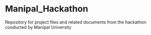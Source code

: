 # Manipal_Hackathon
Repository for project files and related documents from the hackathon conducted by Manipal University
